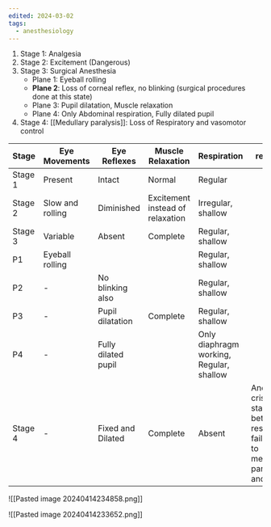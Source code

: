 ```yaml
---
edited: 2024-03-02
tags:
  - anesthesiology
---
```

1. Stage 1: Analgesia
2. Stage 2: Excitement (Dangerous)
3. Stage 3: Surgical Anesthesia
	- Plane 1: Eyeball rolling
	- **Plane 2**: Loss of corneal reflex, no blinking (surgical procedures done at this state)
	- Plane 3: Pupil dilatation, Muscle relaxation 
	- Plane 4: Only Abdominal respiration, Fully dilated pupil
4. Stage 4: [[Medullary paralysis]]: Loss of Respiratory and vasomotor control

| Stage   | Eye Movements    | Eye Reflexes        | Muscle Relaxation                | Respiration                              | remarks                                                                                   |
| ------- | ---------------- | ------------------- | -------------------------------- | ---------------------------------------- | ----------------------------------------------------------------------------------------- |
| Stage 1 | Present          | Intact              | Normal                           | Regular                                  |                                                                                           |
| Stage 2 | Slow and rolling | Diminished          | Excitement instead of relaxation | Irregular, shallow                       |                                                                                           |
| Stage 3 | Variable         | Absent              | Complete                         | Regular, shallow                         |                                                                                           |
| P1      | Eyeball rolling  |                     |                                  | Regular, shallow                         |                                                                                           |
| P2      | -                | No blinking also    |                                  | Regular, shallow                         |                                                                                           |
| P3      | -                | Pupil dilatation    | Complete                         | Regular, shallow                         |                                                                                           |
| P4      | -                | Fully dilated pupil |                                  | Only diaphragm working, Regular, shallow |                                                                                           |
| Stage 4 | -                | Fixed and Dilated   | Complete                         | Absent                                   | Anesthetic crisis, stage between respiratory failure due to medullary paralysis and death |
![[Pasted image 20240414234858.png]]

![[Pasted image 20240414233652.png]]